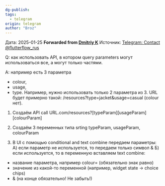 ```yaml
---
dg-publish: 
tags:
  - telegram
origin: telegram
author: "Broz"
---
```


Дата:  2025-01-25
**Forwarded from [Dmitriy K](https://t.me/kirilkindn)**
Источник: [Telegram: Contact @flutterflow\_rus](https://t.me/flutterflow_rus/12435/46635)

Q: как использовать API, в котором query parameters могут использоваться все, а могут только частями.

A: например есть 3 параметра 
- colour, 
- usage, 
- type.
Например, нужно использовать только 2 параметра из 3. 
URL будет примерно такой:
/resources?type=jacket&usage=casual (colour нет).  

1. Создаём API call URL.com/resources?[typeParam][usageParam][colourParam]

2. Создаём 3 переменных типа srting typeParam, usageParam, colourParam

3. В UI с помощью conditional and text combine передаем параметры: 
А) если параметр не используется, то передаем только символ &
Б) если используется, то в переменную вставляем text combine:
- название параметра, например colour= (обязательно знак равно)
- значение из какой-то переменной (например, widget state -> choice chips)
- & (на конце обязательно! Не забыть!)